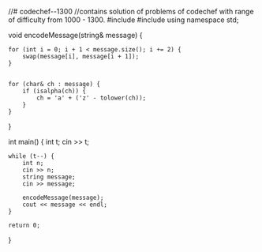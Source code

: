 //# codechef--1300
//contains solution of problems of codechef with range of difficulty from 1000 - 1300.
#include <iostream>
#include <string>
using namespace std;

void encodeMessage(string& message) {
    
    for (int i = 0; i + 1 < message.size(); i += 2) {
        swap(message[i], message[i + 1]);
    }

    
    for (char& ch : message) {
        if (isalpha(ch)) {
            ch = 'a' + ('z' - tolower(ch));
        }
    }
}

int main() {
    int t;
    cin >> t;

    while (t--) {
        int n;
        cin >> n;
        string message;
        cin >> message;

        encodeMessage(message);
        cout << message << endl;
    }

    return 0;
}

